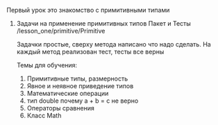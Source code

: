Первый урок это знакомство с примитивными типами

1. Задачи на применение примитивных типов
    Пакет и Тесты /lesson_one/primitive/Primitive
    
    Задачки простые, сверху метода написано что надо сделать.
    На каждый метод реализован тест, тесты все верны

    Темы для обучения:
   1. Примитивные типы, размерность
   2. Явное и неявное приведение типов
   3. Математические операции
   4. тип double почему a + b = c не верно
   5. Операторы сравнения 
   6. Класс Math